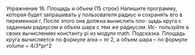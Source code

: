Упражнение 16. Площадь и объем
(15 строк)
Напишите программу, которая будет запрашивать у пользователя радиус
и сохранять его в переменной r. После этого она должна вычислить пло-
щадь круга с заданным радиусом и объем шара с тем же радиусом. Ис-
пользуйте в своих вычислениях константу pi из модуля math.
Подсказка. Площадь круга вычисляется по формуле area = πr 2, а объем шара – по формуле volume = 4/3*pr^2